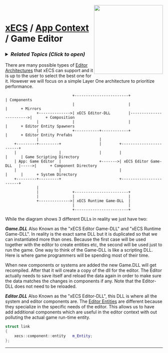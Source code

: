 <img src="https://i.imgur.com/TyjrCTS.jpg" align="right" width="220px" /><br>
# [xECS](xecs.md) / [App Context](xecs_app_context.md) / Game Editor

<h3><details><summary><i><b>Related Topics </b>(Click to open)</i></summary>

* [Component Serialization](xecs_component_serialization.md)
* [Component Properties](xecs_component_properties.md)
* [Component Typedef](xecs_component_typedef.md)
* [Scene entity references](ecs_scene_entity_references.md)
* [Scene Ranges](xecs_scene_ranges.md)
* [Scene file format, details about entities](xecs_scene_serialization_entity.md)
</details></h3>

There are many possible types of [Editor Architectures](xecs_app_context_game_editor_architectures.md) that xECS can support and it is up to the user to select the best one for it. However we will focus on a simple Layer One architecture to prioritize performance. 

~~~
                              +------------------------+                         | Components
                              |                        |                         |      + Mirrors
              +-------------->| xECS Editor-DLL        |------------------------>|      + Composition
              |               |                        |                         |      + Editor Entity Spawners
              |               +-----------+------------+                         |      + Editor Entity Prefabs
              |                           |    
    +---------+---------+                 |        +------------------------+      
    |                   |                 |        |                        |      | Game Scripting Directory
    | App: Game Editor  |                 +------->| xECS Editor Game-DLL   |----->|      + Component Directory
    |                   |                          |                        |      |      + System Directory
    +---------+---------+                          +------------------------+      
              |                                   
              |               +------------------------+
              |               |                        |
              +-------------->| xECS Runtime Game-DLL  |
                              |                        |
                              +------------------------+
~~~

While the diagram shows 3 different DLLs in reality we just have two:

***Game.DLL***
Also Known as the "xECS Editor Game-DLL" and "xECS Runtime Game-DLL". In reality is the exact same DLL but it is duplicated so that we can instantiated more than ones. Because the first case will be used together with the editor to create entities etc, the second will be used just to run the game. One way to think of the Game-DLL is like a scripting DLL. Here is where game programmers will be spending most of their time.

When new components or systems are added the new Game.DLL will get recompiled. After that it will create a copy of the dll for the editor. The Editor actually needs to save itself and reload the data again in order to make sure the data matches the changes in components if any. Note that the Editor-DLL does not need to be reloaded. 

***Editor.DLL***
Also Known as the "xECS Editor-DLL", this DLL is where all the system and editor components are. The [Editor Entities](xecs_editor_entities.md) are different because they specialize in the specific needs of the editor. This allows us to have add additional components which are useful in the editor context with out polluting the actual game run-time entity.

~~~cpp
struct link
{
    xecs::component::entity   m_Entity;
};
~~~



---